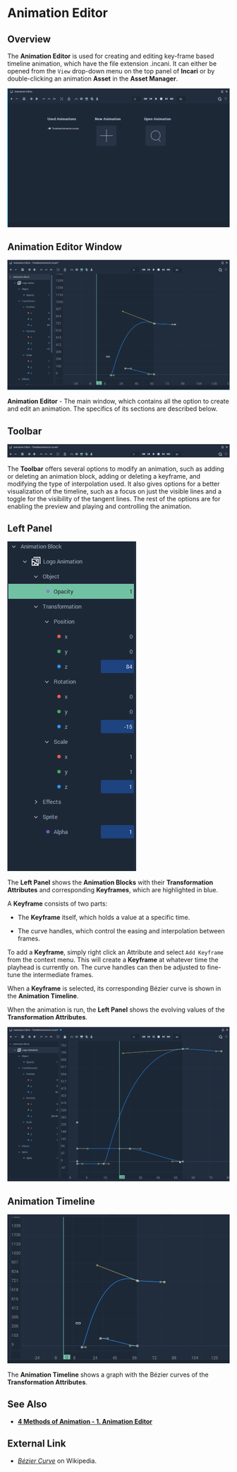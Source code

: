 # Animation Editor

## Overview

The **Animation Editor** is used for creating and editing key-frame based timeline animation, which have the file extension .incani. It can either be opened from the `View` drop-down menu on the top panel of **Incari** or by double-clicking an animation **Asset** in the **Asset Manager**.

![](../.gitbook/assets/animation-editor2.png)

## Animation Editor Window

![](../.gitbook/assets/animation-editor3.png)

**Animation Editor** - The main window, which contains all the option to create and edit an animation. The specifics of its sections are described below.

## Toolbar

![](../.gitbook/assets/animation-editor-top-panel.png)

The **Toolbar** offers several options to modify an animation, such as adding or deleting an animation block, adding or deleting a keyframe, and modifying the type of interpolation used.
It also gives options for a better visualization of the timeline, such as a focus on just the visible lines and a toggle for the visibility of the tangent lines.
The rest of the options are for enabling the preview and playing and controlling the animation.

## Left Panel

![](../.gitbook/assets/animation-editor-left-panel-2.png)

The **Left Panel** shows the **Animation Blocks** with their **Transformation Attributes** and corresponding **Keyframes**, which are highlighted in blue.

A **Keyframe** consists of two parts:

* The **Keyframe** itself, which holds a value at a specific time.

* The curve handles, which control the easing and interpolation between frames.

To add a **Keyframe**, simply right click an Attribute and select `Add Keyframe` from the context menu. This will create a **Keyframe** at whatever time the playhead is currently on. The curve handles can then be adjusted to fine-tune the intermediate frames.

When a **Keyframe** is selected, its corresponding Bézier curve is shown in the **Animation Timeline**.

When the animation is run, the **Left Panel** shows the evolving values of the **Transformation Attributes**.

![](../.gitbook/assets/anim-editor-run.gif)

## Animation Timeline

![](../.gitbook/assets/animation-editor-central.png)

The **Animation Timeline** shows a graph with the Bézier curves of the **Transformation Attributes**.

## See Also

* [**4 Methods of Animation - 1. Animation Editor**](../demo-projects/4-methods-of-animation.md#1-animation-editor)

## External Link

* [_Bézier Curve_](https://en.wikipedia.org/wiki/B%C3%A9zier_curve) on Wikipedia.